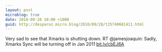 ```yaml
---
layout: post
microblog: true
date: 2010-09-28 10:00 +1000
guid: http://desparoz.micro.blog/2010/09/28/t25740681411.html
---
```

Very sad to see that Xmarks is shutting down. RT @jamesjoaquin: Sadly, Xmarks Sync will be turning off in Jan 2011 [bit.ly/cbEJ6A](http://bit.ly/cbEJ6A)
